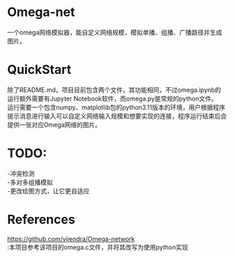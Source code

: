 # Omega-net
一个omega网络模拟器，能自定义网络规模，模拟单播、组播、广播路径并生成图片。

# QuickStart
除了README.md，项目目前包含两个文件，其功能相同，不过omega.ipynb的运行额外需要有Jupyter Notebook软件，而omega.py是常规的python文件。<br>
运行需要一个包含numpy、matplotlib包的python3.11版本的环境，用户根据程序提示消息进行输入可以自定义网络输入规模和想要实现的连接，程序运行结束后会提供一张对应Omega网络的图片。<br>

# TODO:
-冲突检测<br>
-多对多组播模拟<br>
-更改绘图方式，让它更自适应<br>

# References
https://github.com/vijendra/Omega-network<br>:本项目参考该项目的omega.c文件，并将其改写为使用python实现
